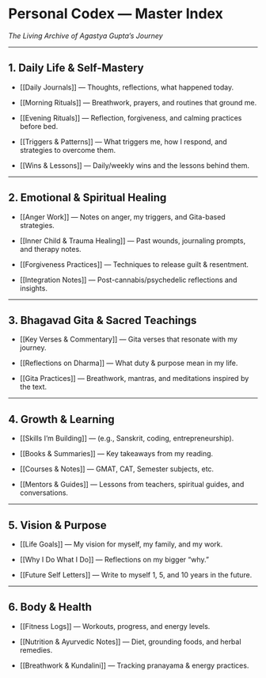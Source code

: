 # **Personal Codex — Master Index**

_The Living Archive of Agastya Gupta’s Journey_

---
## **1. Daily Life & Self-Mastery**

- [[Daily Journals]] — Thoughts, reflections, what happened today.
    
- [[Morning Rituals]] — Breathwork, prayers, and routines that ground me.
    
- [[Evening Rituals]] — Reflection, forgiveness, and calming practices before bed.
    
- [[Triggers & Patterns]] — What triggers me, how I respond, and strategies to overcome them.
    
- [[Wins & Lessons]] — Daily/weekly wins and the lessons behind them.
    

---

## **2. Emotional & Spiritual Healing**

- [[Anger Work]] — Notes on anger, my triggers, and Gita-based strategies.
    
- [[Inner Child & Trauma Healing]] — Past wounds, journaling prompts, and therapy notes.
    
- [[Forgiveness Practices]] — Techniques to release guilt & resentment.
    
- [[Integration Notes]] — Post-cannabis/psychedelic reflections and insights.
    

---

## **3. Bhagavad Gita & Sacred Teachings**

- [[Key Verses & Commentary]] — Gita verses that resonate with my journey.
    
- [[Reflections on Dharma]] — What duty & purpose mean in my life.
    
- [[Gita Practices]] — Breathwork, mantras, and meditations inspired by the text.
    

---

## **4. Growth & Learning**

- [[Skills I’m Building]] — (e.g., Sanskrit, coding, entrepreneurship).
    
- [[Books & Summaries]] — Key takeaways from my reading.
    
- [[Courses & Notes]] — GMAT, CAT, Semester subjects, etc.
    
- [[Mentors & Guides]] — Lessons from teachers, spiritual guides, and conversations.
    

---

## **5. Vision & Purpose**

- [[Life Goals]] — My vision for myself, my family, and my work.
    
- [[Why I Do What I Do]] — Reflections on my bigger “why.”
    
- [[Future Self Letters]] — Write to myself 1, 5, and 10 years in the future.
    

---

## **6. Body & Health**

- [[Fitness Logs]] — Workouts, progress, and energy levels.
    
- [[Nutrition & Ayurvedic Notes]] — Diet, grounding foods, and herbal remedies.
    
- [[Breathwork & Kundalini]] — Tracking pranayama & energy practices.